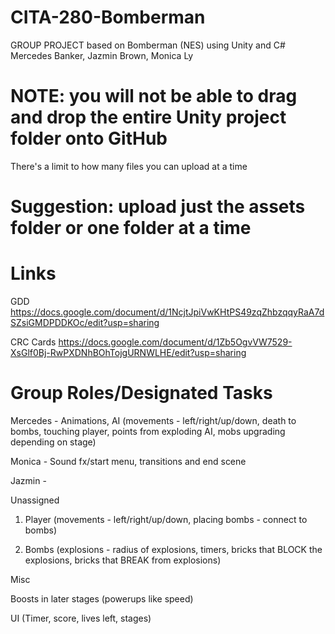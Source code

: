 # CITA-280-Bomberman
GROUP PROJECT based on Bomberman (NES) using Unity and C#
Mercedes Banker, Jazmin Brown, Monica Ly

# NOTE: you will not be able to drag and drop the entire Unity project folder onto GitHub
There's a limit to how many files you can upload at a time 
# Suggestion: upload just the assets folder or one folder at a time

# Links
GDD https://docs.google.com/document/d/1NcjtJpiVwKHtPS49zqZhbzqqyRaA7dSZsiGMDPDDKOc/edit?usp=sharing 

CRC Cards https://docs.google.com/document/d/1Zb5OgvVW7529-XsGlf0Bj-RwPXDNhBOhTojgURNWLHE/edit?usp=sharing

# Group Roles/Designated Tasks
Mercedes - Animations, AI (movements - left/right/up/down, death to bombs, touching player, points from exploding AI, mobs upgrading depending on stage)

Monica - Sound fx/start menu, transitions and end scene 

Jazmin - 

Unassigned

1. Player (movements - left/right/up/down, placing bombs - connect to bombs)

3. Bombs (explosions - radius of explosions, timers, bricks that BLOCK the explosions, bricks that BREAK from explosions)

Misc

Boosts in later stages (powerups like speed)

UI (Timer, score, lives left, stages)
